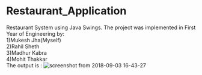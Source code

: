 # Restaurant_Application
Restaurant System using Java Swings. The project was implemented in First Year of Engineering by: </br>
1)Mukesh Jha(Myself)</br>
2)Rahil Sheth</br>
3)Madhur Kabra</br>
4)Mohit Thakkar</br>
The output is :
![screenshot from 2018-09-03 16-43-27](https://user-images.githubusercontent.com/26517949/44984609-144a3780-af9b-11e8-82b9-da2653dd6a6f.png)
